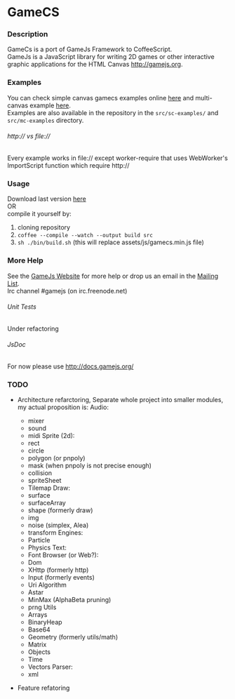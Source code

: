 # GameCS

### Description

GameCs is a port of GameJs Framework to CoffeeScript.  
GameJs is a JavaScript library for writing 2D games or other interactive
graphic applications for the HTML Canvas <http://gamejs.org>.


### Examples

You can check simple canvas gamecs examples online [here](http://incubatio.github.com/gamecs/sc-examples.html) 
and multi-canvas example [here](http://incubatio.github.com/gamecs/mc-examples.html).  
Examples are also available in the repository in the `src/sc-examples/` and `src/mc-examples` directory.

###### http:// vs file://
Every example works in file:// except worker-require that uses WebWorker's ImportScript function which require http://


### Usage

Download last version [here](https://raw.github.com/Incubatio/gamecs/master/assets/js/gamecs.min.js)  
OR  
compile it yourself by:  

1. cloning repository
2. ``coffee --compile --watch --output build src``
3. ``sh ./bin/build.sh`` (this will replace assets/js/gamecs.min.js file)


### More Help

See the [GameJs Website](http://gamecs.org) for more help or drop us
an email in the [Mailing List](http://groups.google.com/group/gamecs).  
Irc channel #gamejs (on irc.freenode.net)


###### Unit Tests

Under refactoring


###### JsDoc

For now please use http://docs.gamejs.org/


### TODO

- Architecture refarctoring, Separate whole project into smaller modules, my actual proposition is: 
  Audio: 
    * mixer
    * sound
    * midi
  Sprite (2d):
    * rect
    * circle
    * polygon (or pnpoly)
    * mask (when pnpoly is not precise enough)
    * collision
    * spriteSheet
    * Tilemap
  Draw:
    * surface
    * surfaceArray
    * shape (formerly draw)
    * img
    * noise (simplex, Alea)
    * transform
  Engines:
    * Particle
    * Physics
  Text:
    * Font
  Browser (or Web?):
    * Dom
    * XHttp (formerly http)
    * Input (formerly events)
    * Uri
  Algorithm
    * Astar
    * MinMax (AlphaBeta pruning)
    * prng
  Utils
    * Arrays
    * BinaryHeap
    * Base64
    * Geometry (formerly utils/math)
    * Matrix
    * Objects
    * Time
    * Vectors
  Parser:
    * xml

- Feature refatoring 
